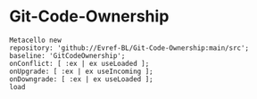 # Git-Code-Ownership

```smalltalk
Metacello new
repository: 'github://Evref-BL/Git-Code-Ownership:main/src';
baseline: 'GitCodeOwnership';
onConflict: [ :ex | ex useLoaded ];
onUpgrade: [ :ex | ex useIncoming ];
onDowngrade: [ :ex | ex useLoaded ];
load
```
